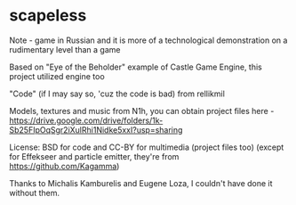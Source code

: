 # scapeless

Note - game in Russian and it is more of a technological demonstration on a rudimentary level than a game

Based on "Eye of the Beholder" example of Castle Game Engine, this project utilized engine too

"Code" (if I may say so, 'cuz the code is bad) from rellikmil

Models, textures and music from N1h, you can obtain project files here - https://drive.google.com/drive/folders/1k-Sb25FIpOqSgr2iXulRhi1Nidke5xxI?usp=sharing

License: BSD for code and CC-BY for multimedia (project files too) (except for Effekseer and particle emitter, they're from https://github.com/Kagamma)

Thanks to Michalis Kamburelis and Eugene Loza, I couldn't have done it without them.
